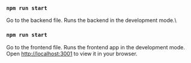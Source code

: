 ### `npm run start`
Go to the backend file.
Runs the backend in the development mode.\

### `npm run start`
Go to the frontend file.
Runs the frontend app in the development mode.\
Open [http://localhost:3001](http://localhost:3001) to view it in your browser.
